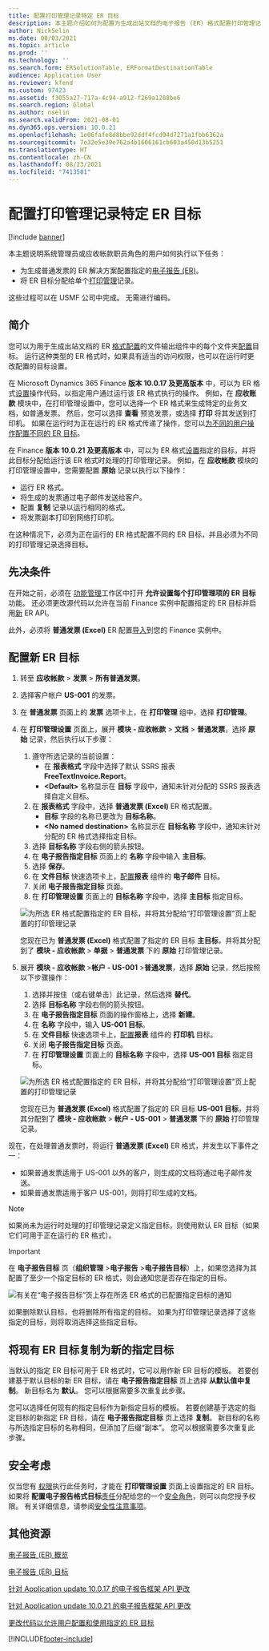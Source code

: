 ```yaml
---
title: 配置打印管理记录特定 ER 目标
description: 本主题介绍如何为配置为生成出站文档的电子报告 (ER) 格式配置打印管理记录特定目标。
author: NickSelin
ms.date: 08/03/2021
ms.topic: article
ms.prod: ''
ms.technology: ''
ms.search.form: ERSolutionTable, ERFormatDestinationTable
audience: Application User
ms.reviewer: kfend
ms.custom: 97423
ms.assetid: f3055a27-717a-4c94-a912-f269a1288be6
ms.search.region: Global
ms.author: nselin
ms.search.validFrom: 2021-08-01
ms.dyn365.ops.version: 10.0.21
ms.openlocfilehash: 1e06fafe8d8bbe92ddf4fcd94d7271a1fbb6362a
ms.sourcegitcommit: 7e32e5e39e762a4b1606161cb603a450d13b5251
ms.translationtype: HT
ms.contentlocale: zh-CN
ms.lasthandoff: 08/23/2021
ms.locfileid: "7413581"
---
```

# <a name="configure-print-management-record-specific-er-destinations"></a>配置打印管理记录特定 ER 目标

[!include [banner](../includes/banner.md)]

本主题说明系统管理员或应收帐款职员角色的用户如何执行以下任务：

- 为生成普通发票的 ER 解决方案配置指定的[电子报告 (ER)](general-electronic-reporting.md)。
- 将 ER 目标分配给单个[打印管理](document-reporting-services.md)记录。

这些过程可以在 USMF 公司中完成。 无需进行编码。

## <a name="introduction"></a>简介

您可以为用于生成出站文档的 ER [格式](general-electronic-reporting.md#FormatComponentOutbound)[配置](general-electronic-reporting.md#Configuration)的文件输出组件中的每个文件夹[配置](electronic-reporting-destinations.md)目标。 运行这种类型的 ER 格式时，如果具有适当的访问权限，也可以在运行时更改配置的目标设置。

在 Microsoft Dynamics 365 Finance **版本 10.0.17 及更高版本** 中，可以为 ER 格式[设置](er-apis-app10-0-17.md)操作代码，以指定用户通过运行该 ER 格式执行的操作。 例如，在 **应收账款** 模块中，在打印管理设置中，您可以选择一个 ER 格式来生成特定的业务文档，如普通发票。 然后，您可以选择 **查看** 预览发票，或选择 **打印** 将其发送到打印机。 如果在运行时为正在运行的 ER 格式传递了操作，您可以[为不同的用户操作配置不同的 ER 目标](er-action-dependent-destinations.md)。

在 Finance **版本 10.0.21 及更高版本** 中，可以为 ER 格式[设置](er-apis-app10-0-21.md)指定的目标，并将此目标分配给运行该 ER 格式时处理的打印管理记录。 例如，在 **应收帐款** 模块的打印管理设置中，您需要配置 **原始** 记录以执行以下操作：

- 运行 ER 格式。
- 将生成的发票通过电子邮件发送给客户。
- 配置 **复制** 记录以运行相同的格式。
- 将发票副本打印到网络打印机。

在这种情况下，必须为正在运行的 ER 格式配置不同的 ER 目标，并且必须为不同的打印管理记录选择目标。

## <a name="prerequisites"></a>先决条件

在开始之前，必须在 [功能管理](../../fin-ops/get-started/feature-management/feature-management-overview.md#the-feature-management-workspace)工作区中打开 **允许设置每个打印管理项的 ER 目标** 功能。 还必须更改源代码以允许在当前 Finance 实例中配置指定的 ER 目标并启用[新](er-apis-app10-0-21.md) ER API。

此外，必须将 **普通发票 (Excel)** ER 配置[导入](er-download-configurations-global-repo.md)到您的 Finance 实例中。

## <a name="configure-a-new-er-destination"></a>配置新 ER 目标

1. 转至 **应收帐款** \> **发票** \> **所有普通发票**。
2. 选择客户帐户 **US-001** 的发票。
3. 在 **普通发票** 页面上的 **发票** 选项卡上，在 **打印管理** 组中，选择 **打印管理**。
4. 在 **打印管理设置** 页面上，展开 **模块 - 应收帐款** \> **文档** \> **普通发票**，选择 **原始** 记录，然后执行以下步骤：

    1.  遵守所选记录的当前设置：
        -   在 **报表格式** 字段中选择了默认 SSRS 报表 **FreeTextInvoice.Report**。
        -   **\<Default\>** 名称显示在 **目标** 字段中，通知未针对分配的 SSRS 报表选择自定义目标。 
    2.  在 **报表格式** 字段中，选择 **普通发票 (Excel)** ER 格式配置。
        -   **目标** 字段的名称已更改为 **目标名称**。
        -   **\<No named destination\>** 名称显示在 **目标名称** 字段中，通知未针对分配的 ER 格式选择指定目标。
    3.  选择 **目标名称** 字段右侧的箭头按钮。    
    4. 在 **电子报告指定目标** 页面上的 **名称** 字段中输入 **主目标**。
    5. 选择 **保存**。
    6. 在 **文件目标** 快速选项卡上，[配置](er-destination-type-email.md)**报表** 组件的 **电子邮件** 目标。
    7. 关闭 **电子报告指定目标** 页面。
    8. 在 **打印管理设置** 页面上的 **目标名称** 字段中，选择 **主目标** 指定目标。

    ![为所选 ER 格式配置指定的 ER 目标，并将其分配给“打印管理设置”页上配置的打印管理记录](./media/er-named-destinations-01.gif)

    您现在已为 **普通发票 (Excel)** 格式配置了指定的 ER 目标 **主目标**，并将其分配到了 **模块 - 应收帐款** \> **单据** \> **普通发票** 下的 **原始** 打印管理记录。

5. 展开 **模块 - 应收帐款** \>**帐户 - US-001** \>**普通发票**，选择 **原始** 记录，然后按照以下步骤操作：

    1. 选择并按住（或右键单击）此记录，然后选择 **替代**。
    2. 选择 **目标名称** 字段右侧的箭头按钮。
    3. 在 **电子报告指定目标** 页面的操作窗格上，选择 **新建**。
    4. 在 **名称** 字段中，输入 **US-001 目标**。
    5. 在 **文件目标** 快速选项卡上，[配置](er-destination-type-print.md)**报表** 组件的 **打印机** 目标。
    6. 关闭 **电子报告指定目标** 页面。
    7. 在 **打印管理设置** 页面上的 **目标名称** 字段中，选择 **US-001 目标** 指定目标。

    ![为所选 ER 格式配置指定的 ER 目标，并将其分配给“打印管理设置”页上配置的打印管理记录](./media/er-named-destinations-02.gif)

    您现在已为 **普通发票 (Excel)** 格式配置了指定的 ER 目标 **US-001 目标**，并将其分配到了 **模块 - 应收帐款** \> **帐户 - US-001** \> **普通发票** 下的 **原始** 打印管理记录。

现在，在处理普通发票时，将运行 **普通发票 (Excel)** ER 格式，并发生以下事件之一：

- 如果普通发票适用于 US-001 以外的客户，则生成的文档将通过电子邮件发送。
- 如果普通发票适用于客户 US-001，则将打印生成的文档。

> [!NOTE]
> 如果尚未为运行时处理的打印管理记录定义指定目标，则使用默认 ER 目标（如果它们可用于正在运行的 ER 格式）。

> [!IMPORTANT]
> 在 **电子报告目标** 页（**组织管理** \>**电子报告** \>**电子报告目标**）上，如果您选择为其配置了至少一个指定目标的 ER 格式，则会通知您是否存在指定的目标。
>
> ![有关在“电子报告目标”页上存在所选 ER 格式的已配置指定目标的通知](./media/er-named-destinations-03.png)
>
> 如果删除默认目标，也将删除所有指定的目标。 如果为打印管理记录选择了这些指定的目标，则将取消选择这些指定目标。

## <a name="copy-an-existing-er-destination-as-a-new-named-destination"></a>将现有 ER 目标复制为新的指定目标

当默认的指定 ER 目标可用于 ER 格式时，它可以用作新 ER 目标的模板。 若要创建基于默认目标的新 ER 目标，请在 **电子报告指定目标** 页上选择 **从默认值中复制**。 新目标名为 **默认**。 您可以根据需要多次重复此步骤。

您可以选择任何现有的指定目标作为新指定目标的模板。 若要创建基于选定的指定目标的新指定 ER 目标，请在 **电子报告指定目标** 页上选择 **复制**。 新目标的名称与所选指定目标的名称相同，但添加了后缀“副本”。 您可以根据需要多次重复此步骤。

## <a name="security-considerations"></a>安全考虑

仅当您有 [权限](../sysadmin/role-based-security.md#permissions)执行此任务时，才能在 **打印管理设置** 页面上设置指定的 ER 目标。 如果将 **配置电子报告格式目标**[责任](../sysadmin/role-based-security.md#duties)分配给您的一个[安全角色](../sysadmin/role-based-security.md#security-roles)，则可以向您授予权限。 有关详细信息，请参阅[安全性注意事项](electronic-reporting-destinations.md#security-considerations)。

## <a name="additional-resources"></a>其他资源

[电子报告 (ER) 概览](general-electronic-reporting.md)

[电子报告 (ER) 目标](electronic-reporting-destinations.md)

[针对 Application update 10.0.17 的电子报告框架 API 更改](er-apis-app10-0-17.md)

[针对 Application update 10.0.21 的电子报告框架 API 更改](er-apis-app10-0-21.md)

[更改代码以允许用户配置和使用指定的 ER 目标](er-api-named-destinations.md)

[!INCLUDE[footer-include](../../../includes/footer-banner.md)]
